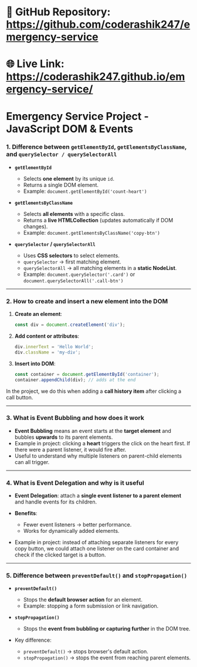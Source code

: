 # 📂 GitHub Repository: https://github.com/coderashik247/emergency-service
# 🌐 Live Link: https://coderashik247.github.io/emergency-service/

# Emergency Service Project - JavaScript DOM & Events


### 1. Difference between `getElementById`, `getElementsByClassName`, and `querySelector / querySelectorAll`

* **`getElementById`**

  * Selects **one element** by its unique `id`.
  * Returns a single DOM element.
  * Example: `document.getElementById('count-heart')`

* **`getElementsByClassName`**

  * Selects **all elements** with a specific class.
  * Returns a **live HTMLCollection** (updates automatically if DOM changes).
  * Example: `document.getElementsByClassName('copy-btn')`

* **`querySelector` / `querySelectorAll`**

  * Uses **CSS selectors** to select elements.
  * `querySelector` → first matching element.
  * `querySelectorAll` → all matching elements in a **static NodeList**.
  * Example: `document.querySelector('.card')` or `document.querySelectorAll('.call-btn')`

---

### 2. How to create and insert a new element into the DOM

1. **Create an element**:

   ```js
   const div = document.createElement('div');
   ```
2. **Add content or attributes**:

   ```js
   div.innerText = 'Hello World';
   div.className = 'my-div';
   ```
3. **Insert into DOM**:

   ```js
   const container = document.getElementById('container');
   container.appendChild(div); // adds at the end
   ```

In the project, we do this when adding a **call history item** after clicking a call button.

---

### 3. What is Event Bubbling and how does it work

* **Event Bubbling** means an event starts at the **target element** and bubbles **upwards** to its parent elements.
* Example in project: clicking a **heart** triggers the click on the heart first. If there were a parent listener, it would fire after.
* Useful to understand why multiple listeners on parent-child elements can all trigger.

---

### 4. What is Event Delegation and why is it useful

* **Event Delegation**: attach a **single event listener to a parent element** and handle events for its children.

* **Benefits**:

  * Fewer event listeners → better performance.
  * Works for dynamically added elements.

* Example in project: instead of attaching separate listeners for every copy button, we could attach one listener on the card container and check if the clicked target is a button.

---

### 5. Difference between `preventDefault()` and `stopPropagation()`

* **`preventDefault()`**

  * Stops the **default browser action** for an element.
  * Example: stopping a form submission or link navigation.

* **`stopPropagation()`**

  * Stops the **event from bubbling or capturing further** in the DOM tree.

* Key difference:

  * `preventDefault()` → stops browser's default action.
  * `stopPropagation()` → stops the event from reaching parent elements.


